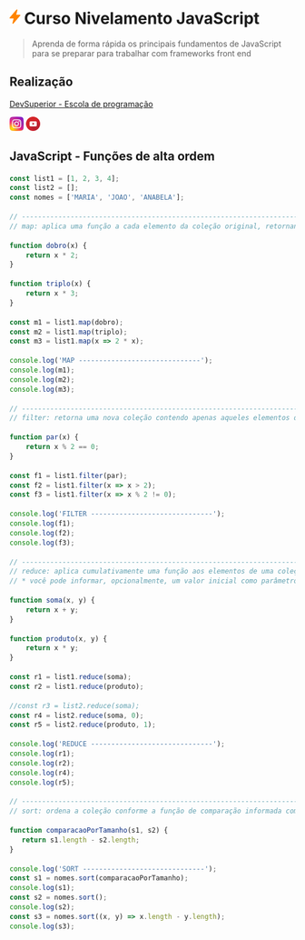 # ![DevSuperior logo](https://raw.githubusercontent.com/devsuperior/bds-assets/main/ds/devsuperior-logo-small.png) Curso Nivelamento JavaScript
>  Aprenda de forma rápida os principais fundamentos de JavaScript para se preparar para trabalhar com frameworks front end

## Realização
[DevSuperior - Escola de programação](https://devsuperior.com.br)

[![DevSuperior no Instagram](https://raw.githubusercontent.com/devsuperior/bds-assets/main/ds/ig-icon.png)](https://instagram.com/devsuperior.ig)
[![DevSuperior no Youtube](https://raw.githubusercontent.com/devsuperior/bds-assets/main/ds/yt-icon.png)](https://youtube.com/devsuperior)

## JavaScript - Funções de alta ordem

```javascript
const list1 = [1, 2, 3, 4];
const list2 = [];
const nomes = ['MARIA', 'JOAO', 'ANABELA'];

// --------------------------------------------------------------------------------------------------------------------
// map: aplica uma função a cada elemento da coleção original, retornando uma nova coleção com os elementos alterados

function dobro(x) {
    return x * 2;
}

function triplo(x) {
    return x * 3;
}

const m1 = list1.map(dobro);
const m2 = list1.map(triplo);
const m3 = list1.map(x => 2 * x);

console.log('MAP ------------------------------');
console.log(m1);
console.log(m2);
console.log(m3);

// --------------------------------------------------------------------------------------------------------------------
// filter: retorna uma nova coleção contendo apenas aqueles elementos da coleção original que satisfazem um dado predicado

function par(x) {
    return x % 2 == 0;
}

const f1 = list1.filter(par);
const f2 = list1.filter(x => x > 2);
const f3 = list1.filter(x => x % 2 != 0);

console.log('FILTER ------------------------------');
console.log(f1);
console.log(f2);
console.log(f3);

// --------------------------------------------------------------------------------------------------------------------
// reduce: aplica cumulativamente uma função aos elementos de uma coleção, retornando o resultado final.
// * você pode informar, opcionalmente, um valor inicial como parâmetro (necessário para coleção vazia).

function soma(x, y) {
    return x + y;
}

function produto(x, y) {
    return x * y;
}

const r1 = list1.reduce(soma);
const r2 = list1.reduce(produto);

//const r3 = list2.reduce(soma);
const r4 = list2.reduce(soma, 0);
const r5 = list2.reduce(produto, 1);

console.log('REDUCE ------------------------------');
console.log(r1);
console.log(r2);
console.log(r4);
console.log(r5);

// --------------------------------------------------------------------------------------------------------------------
// sort: ordena a coleção conforme a função de comparação informada como parâmetro

function comparacaoPorTamanho(s1, s2) {
   return s1.length - s2.length;
}

console.log('SORT ------------------------------');
const s1 = nomes.sort(comparacaoPorTamanho);
console.log(s1);
const s2 = nomes.sort();
console.log(s2);
const s3 = nomes.sort((x, y) => x.length - y.length);
console.log(s3);
```
